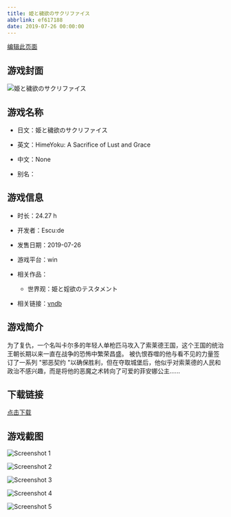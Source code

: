 ```yaml
---
title: 姫と穢欲のサクリファイス
abbrlink: ef617188
date: 2019-07-26 00:00:00
---
```

[编辑此页面](https://github.com/ACG-3/ADV3-source/blob/main/source/_posts/%E5%A7%AB%E3%81%A8%E7%A9%A2%E6%AC%B2%E3%81%AE%E3%82%B5%E3%82%AF%E3%83%AA%E3%83%95%E3%82%A1%E3%82%A4%E3%82%B9.md)

## 游戏封面

![姫と穢欲のサクリファイス](https://pan.timero.xyz/d/onedrive/img_lib_001/%E5%A7%AB%E3%81%A8%E7%A9%A2%E6%AC%B2%E3%81%AE%E3%82%B5%E3%82%AF%E3%83%AA%E3%83%95%E3%82%A1%E3%82%A4%E3%82%B9_cover.avif)


## 游戏名称

- 日文：姫と穢欲のサクリファイス
- 英文：HimeYoku: A Sacrifice of Lust and Grace
- 中文：None

- 别名：


## 游戏信息

- 时长：24.27 h
- 开发者：Escu:de
- 发售日期：2019-07-26
- 游戏平台：win
- 相关作品：
   - 世界观：姫と婬欲のテスタメント

- 相关链接：[vndb](https://vndb.org/v25838)


## 游戏简介

为了复仇，一个名叫卡尔多的年轻人单枪匹马攻入了索莱德王国，这个王国的统治王朝长期以来一直在战争的恐怖中繁荣昌盛。
被仇恨吞噬的他与看不见的力量签订了一系列 "邪恶契约 "以确保胜利，但在夺取城堡后，他似乎对索莱德的人民和政治不感兴趣，而是将他的恶魔之术转向了可爱的菲安娜公主......




## 下载链接

[点击下载](https://pan.timero.xyz/onedrive/adv_lib_001/%E5%A7%AB%E3%81%A8%E7%A9%A2%E6%AC%B2%E3%81%AE%E3%82%B5%E3%82%AF%E3%83%AA%E3%83%95%E3%82%A1%E3%82%A4%E3%82%B9)


## 游戏截图


![Screenshot 1](https://pan.timero.xyz/d/onedrive/img_lib_001/%E5%A7%AB%E3%81%A8%E7%A9%A2%E6%AC%B2%E3%81%AE%E3%82%B5%E3%82%AF%E3%83%AA%E3%83%95%E3%82%A1%E3%82%A4%E3%82%B9_Screenshot_1.avif)

![Screenshot 2](https://pan.timero.xyz/d/onedrive/img_lib_001/%E5%A7%AB%E3%81%A8%E7%A9%A2%E6%AC%B2%E3%81%AE%E3%82%B5%E3%82%AF%E3%83%AA%E3%83%95%E3%82%A1%E3%82%A4%E3%82%B9_Screenshot_2.avif)

![Screenshot 3](https://pan.timero.xyz/d/onedrive/img_lib_001/%E5%A7%AB%E3%81%A8%E7%A9%A2%E6%AC%B2%E3%81%AE%E3%82%B5%E3%82%AF%E3%83%AA%E3%83%95%E3%82%A1%E3%82%A4%E3%82%B9_Screenshot_3.avif)

![Screenshot 4](https://pan.timero.xyz/d/onedrive/img_lib_001/%E5%A7%AB%E3%81%A8%E7%A9%A2%E6%AC%B2%E3%81%AE%E3%82%B5%E3%82%AF%E3%83%AA%E3%83%95%E3%82%A1%E3%82%A4%E3%82%B9_Screenshot_4.avif)

![Screenshot 5](https://pan.timero.xyz/d/onedrive/img_lib_001/%E5%A7%AB%E3%81%A8%E7%A9%A2%E6%AC%B2%E3%81%AE%E3%82%B5%E3%82%AF%E3%83%AA%E3%83%95%E3%82%A1%E3%82%A4%E3%82%B9_Screenshot_5.avif)

